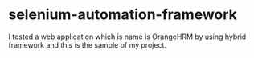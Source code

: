 # selenium-automation-framework
I tested a web application which is name is OrangeHRM by using hybrid framework and this is the sample of my project.
